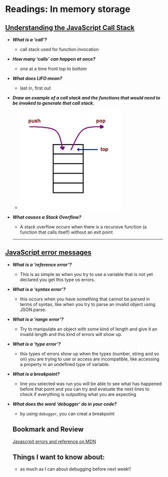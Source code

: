 # Readings: In memory storage

## [Understanding the JavaScript Call Stack](https://www.freecodecamp.org/news/understanding-the-javascript-call-stack-861e41ae61d4)

* ***What is a ‘call’?***

  * call stack used for function invocation

* ***How many ‘calls’ can happen at once?***

  * one at a time front top to bottom

* ***What does LIFO mean?***

  * last in, first out

* ***Draw an example of a call stack and the functions that would need to be invoked to generate that call stack.***

  * ![drawing](./img/stack.png) 

* ***What causes a Stack Overflow?***

  * A stack overflow occurs when there is a recursive function (a function that calls itself) without an exit point

  ----

## [JavaScript error messages](https://codeburst.io/javascript-error-messages-debugging-d23f84f0ae7c)

* ***What is a ‘reference error’?***

  * This is as simple as when you try to use a variable that is not yet declared you get this type os errors.

* ***What is a ‘syntax error’?***

  * this occurs when you have something that cannot be parsed in terms of syntax, like when you try to parse an invalid object using JSON.parse.

* ***What is a ‘range error’?***

  * Try to manipulate an object with some kind of length and give it an invalid length and this kind of errors will show up.

* ***What is a ‘type error’?***

  * this types of errors show up when the types (number, string and so on) you are trying to use or access are incompatible, like accessing a property in an undefined type of variable.

* ***What is a breakpoint?***

  * line you selected was run you will be able to see what has happened before that point and you can try and evaluate the next lines to check if everything is outputting what you are expecting

* ***What does the word ‘debugger’ do in your code?***

  * by using `debugger`, you can creat a breakpoint

  ## Bookmark and Review

  [Javascrpit errors and reference on MDN](https://developer.mozilla.org/en-US/docs/Web/JavaScript/Reference/Errors)

  ## Things I want to know about:

  * as much as I can about debugging before next week!!